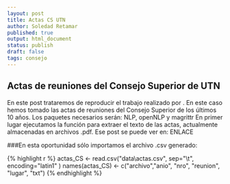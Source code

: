 ```yaml
---
layout: post
title: Actas CS UTN
author: Soledad Retamar
published: true
output: html_document
status: publish
draft: false
tags: consejo
---
```

 

 
 
## Actas de reuniones del Consejo Superior de UTN
En este post trataremos de reproducir el trabajo realizado por .
En este caso hemos tomado las actas de reuniones del Consejo Superior de los últimos 10 años.
Los paquetes necesarios serán: NLP, openNLP y magrittr
En primer lugar ejecutamos la función para extraer el texto de las actas, actualmente almacenadas en archivos .pdf. Ese post se puede ver en: ENLACE

 
###En esta oportunidad sólo importamos el archivo .csv generado:

{% highlight r %}
  actas_CS <-   read.csv("data\\actas.csv", 
                          sep="\t",
                          encoding="latin1" )
  names(actas_CS) <- c("archivo","anio", "nro", "reunion", "lugar", "txt")
{% endhighlight %}
